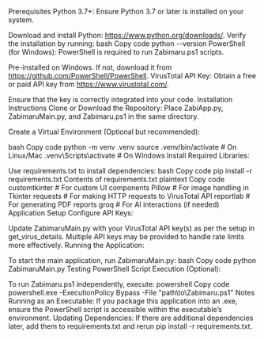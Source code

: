 


Prerequisites
Python 3.7+: Ensure Python 3.7 or later is installed on your system.

Download and install Python: https://www.python.org/downloads/.
Verify the installation by running:
bash
Copy code
python --version
PowerShell (for Windows): PowerShell is required to run Zabimaru.ps1 scripts.

Pre-installed on Windows. If not, download it from https://github.com/PowerShell/PowerShell.
VirusTotal API Key: Obtain a free or paid API key from https://www.virustotal.com/.

Ensure that the key is correctly integrated into your code.
Installation Instructions
Clone or Download the Repository: Place ZabiApp.py, ZabimaruMain.py, and Zabimaru.ps1 in the same directory.

Create a Virtual Environment (Optional but recommended):

bash
Copy code
python -m venv .venv
source .venv/bin/activate     # On Linux/Mac
.venv\Scripts\activate        # On Windows
Install Required Libraries:

Use requirements.txt to install dependencies:
bash
Copy code
pip install -r requirements.txt
Contents of requirements.txt
plaintext
Copy code
customtkinter        # For custom UI components
Pillow               # For image handling in Tkinter
requests             # For making HTTP requests to VirusTotal API
reportlab            # For generating PDF reports
groq                 # For AI interactions (if needed)
Application Setup
Configure API Keys:

Update ZabimaruMain.py with your VirusTotal API key(s) as per the setup in get_virus_details.
Multiple API keys may be provided to handle rate limits more effectively.
Running the Application:

To start the main application, run ZabimaruMain.py:
bash
Copy code
python ZabimaruMain.py
Testing PowerShell Script Execution (Optional):

To run Zabimaru.ps1 independently, execute:
powershell
Copy code
powershell.exe -ExecutionPolicy Bypass -File "path\to\Zabimaru.ps1"
Notes
Running as an Executable: If you package this application into an .exe, ensure the PowerShell script is accessible within the executable’s environment.
Updating Dependencies: If there are additional dependencies later, add them to requirements.txt and rerun pip install -r requirements.txt.